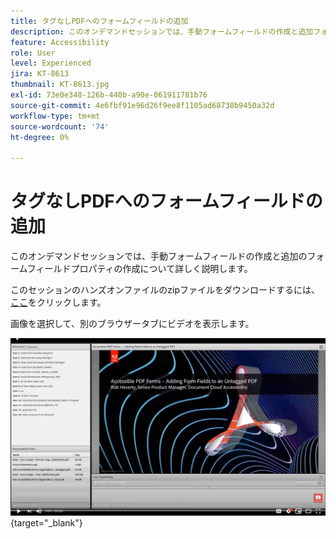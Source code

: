 ```yaml
---
title: タグなしPDFへのフォームフィールドの追加
description: このオンデマンドセッションでは、手動フォームフィールドの作成と追加フォームフィールドプロパティの作成について詳しく説明します
feature: Accessibility
role: User
level: Experienced
jira: KT-8613
thumbnail: KT-8613.jpg
exl-id: 73e0e348-126b-440b-a90e-061911781b76
source-git-commit: 4e6fbf91e96d26f9ee8f1105ad68738b9450a32d
workflow-type: tm+mt
source-wordcount: '74'
ht-degree: 0%

---
```


# タグなしPDFへのフォームフィールドの追加

このオンデマンドセッションでは、手動フォームフィールドの作成と追加のフォームフィールドプロパティの作成について詳しく説明します。

このセッションのハンズオンファイルのzipファイルをダウンロードするには、[ここ](../assets/accessibilitysession6.zip)をクリックします。

画像を選択して、別のブラウザータブにビデオを表示します。

[![セッション6のビデオ](../assets/Accessibilitysession6_YT.png)](https://youtu.be/xh4pJQiY0nw){target="_blank"}
